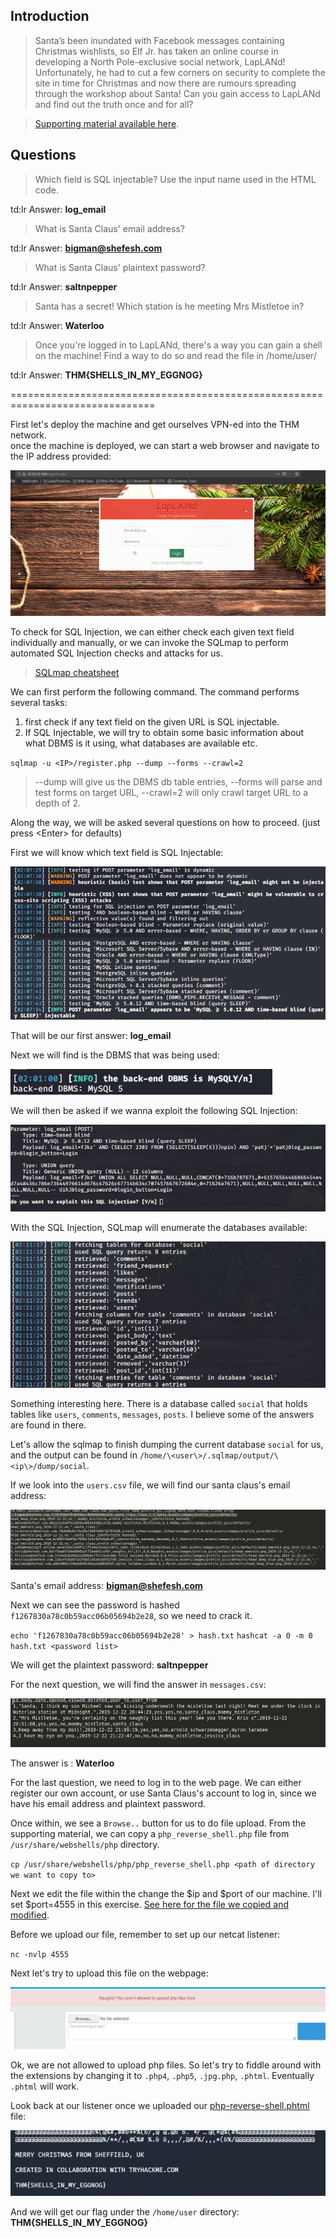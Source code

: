 ## Introduction

> Santa’s been inundated with Facebook messages containing Christmas wishlists, so Elf Jr. has taken an online course in developing a North Pole-exclusive social network, LapLANd! Unfortunately, he had to cut a few corners on security to complete the site in time for Christmas and now there are rumours spreading through the workshop about Santa! Can you gain access to LapLANd and find out the truth once and for all?

> [Supporting material available here](./Supporting_Material.pdf).


## Questions

> Which field is SQL injectable? Use the input name used in the HTML code.

td:lr Answer: **log_email**

> What is Santa Claus' email address?

td:lr Answer: **bigman@shefesh.com**

> What is Santa Claus' plaintext password?

td:lr Answer: **saltnpepper**

> Santa has a secret! Which station is he meeting Mrs Mistletoe in?

td:lr Answer: **Waterloo**

> Once you're logged in to LapLANd, there's a way you can gain a shell on the machine! Find a way to do so and read the file in /home/user/

td:lr Answer: **THM{SHELLS_IN_MY_EGGNOG}**

===============================================================================

First let's deploy the machine and get ourselves VPN-ed into the THM network.  
once the machine is deployed, we can start a web browser and navigate to the IP address provided:

![](./res/pic1.png)

To check for SQL Injection, we can either check each given text field individually and manually, or we can invoke the SQLmap to perform automated SQL Injection checks and attacks for us.

> [SQLmap cheatsheet](https://github.com/aramosf/sqlmap-cheatsheet/blob/master/sqlmap%20cheatsheet%20v1.0-SBD.pdf)

We can first perform the following command. The command performs several tasks:

1. first check if any text field on the given URL is SQL injectable.
2. If SQL Injectable, we will try to obtain some basic information about what DBMS is it using, what databases are available etc.

`sqlmap -u <IP>/register.php --dump --forms --crawl=2`

> --dump will give us the DBMS db table entries, --forms will parse and test forms on target URL, --crawl=2 will only crawl target URL to a depth of 2.

Along the way, we will be asked several questions on how to proceed. (just press \<Enter\> for defaults)

First we will know which text field is SQL Injectable:

![](./res/pic2.png)

That will be our first answer: **log_email**


Next we will find is the DBMS that was being used:

![](./res/pic3.png)

We will then be asked if we wanna exploit the following SQL Injection:

![](./res/pic4.png)

With the SQL Injection, SQLmap will enumerate the databases available:

![](./res/pic5.png)

Something interesting here. There is a database called `social` that holds tables like `users`, `comments`, `messages`, `posts`. I believe some of the answers are found in there.

Let's allow the sqlmap to finish dumping the current database `social` for us, and the output can be found in `/home/\<user\>/.sqlmap/output/\<ip\>/dump/social`.

If we look into the `users.csv` file, we will find our santa claus's email address:

![](./res/pic6.png)

Santa's email address: **bigman@shefesh.com**


Next we can see the password is hashed `f1267830a78c0b59acc06b05694b2e28`, so we need to crack it.

`echo 'f1267830a78c0b59acc06b05694b2e28' > hash.txt`
`hashcat -a 0 -m 0 hash.txt <password list>`

We will get the plaintext password: **saltnpepper**


For the next question, we will find the answer in `messages.csv`:

![](./res/pic7.png)

The answer is : **Waterloo**


For the last question, we need to log in to the web page. We can either register our own account, or use Santa Claus's account to log in, since we have his email address and plaintext password.

Once within, we see a `Browse..` button for us to do file upload. From the supporting material, we can copy a `php_reverse_shell.php` file from `/usr/share/webshells/php` directory.

`cp /usr/share/webshells/php/php_reverse_shell.php <path of directory we want to copy to>`

Next we edit the file within the change the $ip and $port of our machine. I'll set $port=4555 in this exercise. [See here for the file we copied and modified](./php-reverse-shell.php).

Before we upload our file, remember to set up our netcat listener:

`nc -nvlp 4555`

Next let's try to upload this file on the webpage:

![](./res/pic8.png)

Ok, we are not allowed to upload php files. So let's try to fiddle around with the extensions by changing it to `.php4`, `.php5`, `.jpg.php`, `.phtml`. Eventually `.phtml` will work.

Look back at our listener once we uploaded our [php-reverse-shell.phtml](./php-reverse-shell.phtml) file:

![](./res/pic9.png)

And we will get our flag under the `/home/user` directory: **THM{SHELLS_IN_MY_EGGNOG}**

